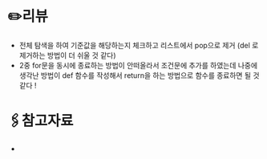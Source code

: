 # ✏️리뷰

- 전체 탐색을 하여 기준값을 해당하는지 체크하고 리스트에서 pop으로 제거 (del 로 제거하는 방법이 더 쉬울 것 같다)
- 2중 for문을 동시에 종료하는 방법이 안떠올라서 조건문에 추가를 하였는데 나중에 생각난 방법이 def 함수를 작성해서 return을 하는 방법으로 함수를 종료하면 될 것 같다 !

# 🖇️참고자료

-
